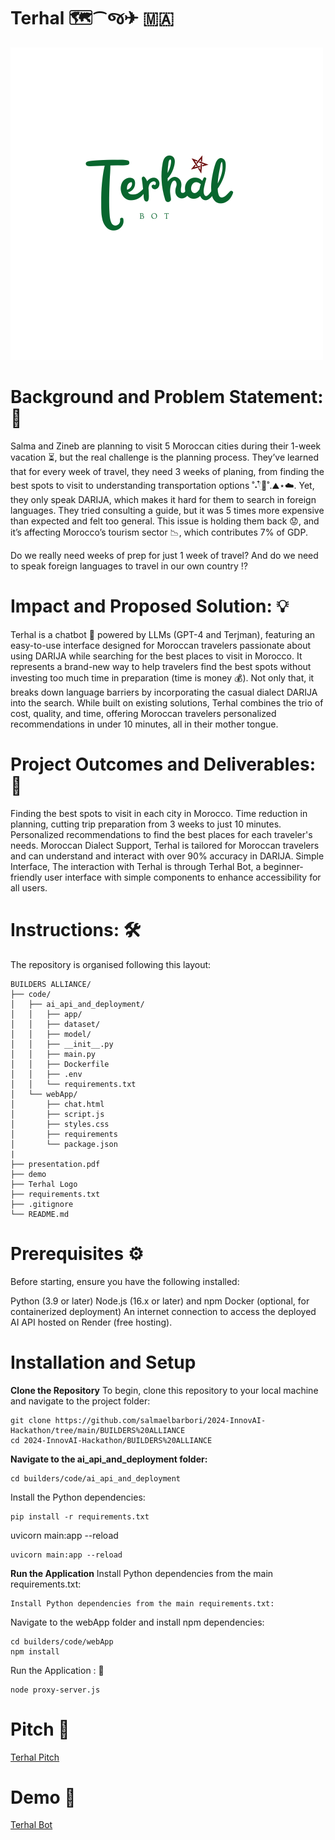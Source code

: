 # Terhal 🗺️⁀જ✈︎ 🇲🇦

![alt text](Logo/Terhal_bot.png)

# Background and Problem Statement: 💢
Salma and Zineb are planning to visit 5 Moroccan cities during their 1-week vacation ⏳, but the real challenge is the planning process. They’ve learned that for every week of travel, they need 3 weeks of planing, from finding the best spots to visit to understanding transportation options ˚˖𓍢ִ໋🍃˚.⛰️⋆☁️. Yet, they only speak DARIJA, which makes it hard for them to search in foreign languages. They tried consulting a guide, but it was 5 times more expensive than expected and felt too general. This issue is holding them back 😟, and it’s affecting Morocco’s tourism sector 📉, which contributes 7% of GDP.

Do we really need weeks of prep for just 1 week of travel? And do we need to speak foreign languages to travel in our own country ⁉️

# Impact and Proposed Solution: 💡
Terhal is a chatbot 🤖 powered by LLMs (GPT-4 and Terjman), featuring an easy-to-use interface designed for Moroccan travelers passionate about using DARIJA while searching for the best places to visit in Morocco. It represents a brand-new way to help travelers find the best spots without investing too much time in preparation (time is money 💰). Not only that, it breaks down language barriers by incorporating the casual dialect DARIJA into the search. While built on existing solutions, Terhal combines the trio of cost, quality, and time, offering Moroccan travelers personalized recommendations in under 10 minutes, all in their mother tongue.

# Project Outcomes and Deliverables: 🎯
Finding the best spots to visit in each city in Morocco.
Time reduction in planning, cutting trip preparation from 3 weeks to just 10 minutes.
Personalized recommendations to find the best places for each traveler's needs.
Moroccan Dialect Support, Terhal is tailored for Moroccan travelers and can understand and interact with over 90% accuracy in DARIJA.
Simple Interface, The interaction with Terhal is through Terhal Bot, a beginner-friendly user interface with simple components to enhance accessibility for all users.

# Instructions: 🛠️
The repository is organised following this layout:
```
BUILDERS ALLIANCE/
├── code/
│   ├── ai_api_and_deployment/
│   │   ├── app/
│   │   ├── dataset/
│   │   ├── model/
│   │   ├── __init__.py
│   │   ├── main.py
│   │   ├── Dockerfile
│   │   ├── .env
│   │   └── requirements.txt
│   └── webApp/
│       ├── chat.html
│       ├── script.js
│       ├── styles.css
│       ├── requirements
│       └── package.json
|
├── presentation.pdf
├── demo
├── Terhal Logo
├── requirements.txt
├── .gitignore
└── README.md
```

# Prerequisites ⚙️
Before starting, ensure you have the following installed:

Python (3.9 or later)
Node.js (16.x or later) and npm
Docker (optional, for containerized deployment)
An internet connection to access the deployed AI API hosted on Render (free hosting).

# Installation and Setup
**Clone the Repository**
To begin, clone this repository to your local machine and navigate to the project folder:
```
git clone https://github.com/salmaelbarbori/2024-InnovAI-Hackathon/tree/main/BUILDERS%20ALLIANCE
cd 2024-InnovAI-Hackathon/BUILDERS%20ALLIANCE
```
**Navigate to the ai_api_and_deployment folder:**
```
cd builders/code/ai_api_and_deployment
```
Install the Python dependencies:
```
pip install -r requirements.txt
```
uvicorn main:app --reload
```
uvicorn main:app --reload
```

**Run the Application**
Install Python dependencies from the main requirements.txt:
```
Install Python dependencies from the main requirements.txt:
```
Navigate to the webApp folder and install npm dependencies:
```
cd builders/code/webApp
npm install
```
Run the Application : 🔮
```
node proxy-server.js
```
# Pitch 🎤
[Terhal Pitch](https://drive.google.com/file/d/1mI_4nI4AnRs1a8wBy7I5stD50YIfe3um/view)

# Demo 🔮
[Terhal Bot](https://drive.google.com/file/d/1mI_4nI4AnRs1a8wBy7I5stD50YIfe3um/view)

